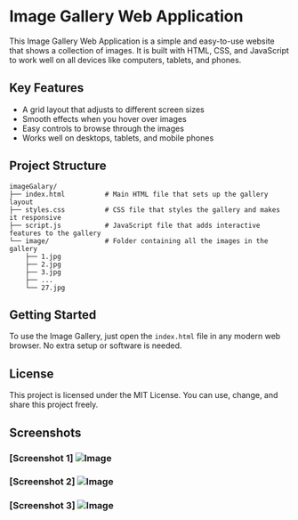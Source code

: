 # Image Gallery Web Application

This Image Gallery Web Application is a simple and easy-to-use website that shows a collection of images. It is built with HTML, CSS, and JavaScript to work well on all devices like computers, tablets, and phones.

## Key Features

- A grid layout that adjusts to different screen sizes
- Smooth effects when you hover over images
- Easy controls to browse through the images
- Works well on desktops, tablets, and mobile phones

## Project Structure

```
imageGalary/
├── index.html          # Main HTML file that sets up the gallery layout
├── styles.css          # CSS file that styles the gallery and makes it responsive
├── script.js           # JavaScript file that adds interactive features to the gallery
└── image/              # Folder containing all the images in the gallery
    ├── 1.jpg
    ├── 2.jpg
    ├── 3.jpg
    ├── ...
    └── 27.jpg
```

## Getting Started

To use the Image Gallery, just open the `index.html` file in any modern web browser. No extra setup or software is needed.

## License

This project is licensed under the MIT License. You can use, change, and share this project freely.

## Screenshots

### [Screenshot 1]    ![Image](https://github.com/user-attachments/assets/6e5ed0d8-757a-4c53-aeb1-aef0a24f0ee6)

### [Screenshot 2]    ![Image](https://github.com/user-attachments/assets/f363b2b7-3641-4c90-8dc6-1002e5a6191c)

### [Screenshot 3]    ![Image](https://github.com/user-attachments/assets/8bee036a-c8d1-40c7-aa82-5fdca970f123)
